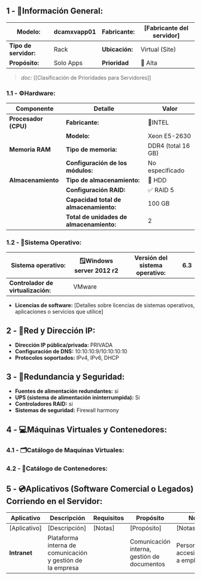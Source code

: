 ## **1 - 📓Información General:**

| **Modelo:**           | dcamxvapp01 | Fabricante:    | [Fabricante del servidor] |
| --------------------- | ----------- | -------------- | ------------------------- |
| **Tipo de servidor:** | Rack        | **Ubicación:** | Virtual (Site)            |
| **Propósito:**        | Solo Apps   | **Prioridad**  | 🔴 Alta  <br>             |
> _doc:_ [[Clasificación de Prioridades para Servidores]]
> 
### **1.1 - ⚙️Hardware:**

| **Componente**       | **Detalle**                              | **Valor**           |
| -------------------- | ---------------------------------------- | ------------------- |
| **Procesador (CPU)** | **Fabricante:**                          | 🔹INTEL             |
|                      | **Modelo:**                              | Xeon E5-2630        |
| **Memoria RAM**      | **Tipo de memoria:**                     | DDR4  (total 16 GB) |
|                      | **Configuración de los módulos:**        | No especificado     |
| **Almacenamiento**   | **Tipo de almacenamiento:**              | 💾 HDD              |
|                      | **Configuración RAID:**                  | ✅ RAID 5            |
|                      | **Capacidad total de almacenamiento:**   | 100 GB              |
|                      | **Total de unidades de almacenamiento:** | 2                   |

### **1.2 - 🐧Sistema Operativo:**

| **Sistema operativo:**             | 🪟Windows server 2012 r2 | **Versión del sistema operativo:** | 6.3 |
| ---------------------------------- | ------------------------ | ---------------------------------- | --- |
| **Controlador de virtualización:** | VMware                   |                                    |     |

- **Licencias de software:** [Detalles sobre licencias de sistemas operativos, aplicaciones o servicios que utilice]

## **2 - 🛜Red y Dirección IP:**
- **Dirección IP pública/privada:** PRIVADA
- **Configuración de DNS:** 10:10:10:9/10:10:10:10
- **Protocolos soportados:** IPv4, IPv6, DHCP

## **3 - 🔐Redundancia y Seguridad:**
- **Fuentes de alimentación redundantes:** si
- **UPS (sistema de alimentación ininterrumpida):** Si
- **Controladores RAID:** si
- **Sistemas de seguridad:** Firewall harmony

## **4 - 💻Máquinas Virtuales y Contenedores:**

### **4.1 - 🗂️Catálogo de Maquinas Virtuales:**


### **4.2 - 📁Catálogo de Contenedores:**


## **5 - 💿Aplicativos (Software Comercial o Legados) Corriendo en el Servidor:**

| **Aplicativo** | **Descripción**                                            | Requisitos | **Propósito**                               | **Notas**                                 |
| -------------- | ---------------------------------------------------------- | ---------- | ------------------------------------------- | ----------------------------------------- |
| [Aplicativo]   | [Descripción]                                              | [Notas]    | [Propósito]                                 | [Notas]                                   |
| **Intranet**   | Plataforma interna de comunicación y gestión de la empresa |            | Comunicación interna, gestión de documentos | Personalizado, accesible solo a empleados |
